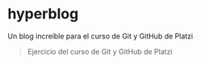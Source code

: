 # hyperblog
Un blog increíble para el curso de Git y GitHub de Platzi
> Ejercicio del curso de Git y GitHub de Platzi 